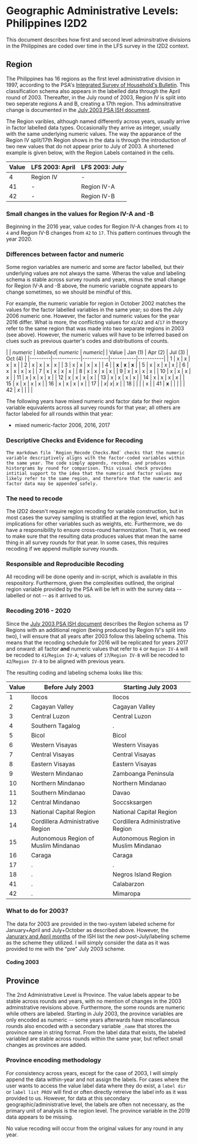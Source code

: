# Geographic Administrative Levels: Philippines I2D2
This document describes how first and second level adminsitrative divisions in the Philippines are coded over time in the LFS survey in the I2D2 context.

## Region
The Philippines has 16 regions as the first level administrative division in 1997, according to the PSA's [Integrated Survey of Household's Bulletin](https://psa.gov.ph/sites/default/files/ISHB_series%20no.%2089_Labor%20Force_January%201997.pdf). This classification schema also appears in the labelled data through the April round of 2003. Thereafter, in the July round of 2003, Region IV is split into two seperate regions A and B, creating a 17th region. This adminsitrative change is documented in the [July 2003 PSA ISH document](https://psa.gov.ph/sites/default/files/ISHB_series%20no.%20117_Labor%20Force_July%202003%20.pdf).

The Region varibles, although named differently across years, usually arrive in factor labelled data types. Occasionally they arrive as integer, usually with the same underlying numeric values. The way the apparance of the Region IV split/17th Region shows in the data is through the introduction of two new values that do not appear prior to July of 2003. A shortened example is given below, with the Region Labels contained in the cells.



| Value               |   LFS 2003: April | LFS 2003: July |
|---------|-----------------------|----------------------|
| 4  |    Region IV   |			- |
| 41 |   -   | Region IV-A |
| 42 | - | Region IV-B |

### Small changes in the values for Region IV-A and -B
Beginning in the 2016 year, value codes for Region IV-A changes from `41` to `4` and Region IV-B changes from `42` to `17`. This pattern continues through the year 2020.


### Differences between factor and numeric

Some region variables are numeric and some are factor labelled, but their underlying values are not always the same. Wheras the value and labeling schema is stable across survey rounds and years, minus the small change for Region IV-A and -B above, the numeric variable cognate appears to change sometimes, so we should be mindful of this.

For example, the numeric variable for region in October 2002 matches the values for the factor labelled variables in the same year; so does the July 2006 numeric one. However, the factor and numeric values for the year 2016 differ. What is more, the conflicting values for `41`/`42` and `4`/`17` in theory refer to the same region that was made into two separate regions in 2003 (see above). However, the numeric values will have to be inferred based on clues such as previous quarter's codes and distributions of counts.

|          | *numeric* | *labelled*| *numeric* | *numeric*|
| Value    |   Jan (1) | Apr (2) | Jul (3) | Oct (4) |
|---------|------------|-----------|-----------|-----------|
| 1  | x	| x	| x	| x	|
| 2	 | x	| x	| x	| x	|
| 3  | x	| x	| x	| x	|
| 4	 |  	| **x**	| **x**	| **x**	|
| 5  | x	| x	| x	| x	|
| 6	 | x	| x	| x	| x	|
| 7  | x	| x	| x	| x	|
| 8	 | x	| x	| x	| x	|
| 9  | x	| x	| x	| x	|
| 10 | x	| x	| x	| x	|
| 11 | x	| x	| x	| x	|
| 12 | x	| x	| x	| x	|
| 13 | x	| x	| x	| x	|
| 14 | x	| x	| x	| x	|
| 15 | x	| x	| x	| x	|
| 16 | x	| x	| x	| x	|
| 17 |  	| *x*| *x*| *x*	|
| 18 |  	| 	|  	| x	|
| 41 | **x**	|  	|  	|  	|
| 42 | *x*	|  	|  	|  	|


The following years have mixed numeric and factor data for their region variable equivalents across all survey rounds for that year; all others are factor labeled for all rounds within that year:
- mixed numeric-factor 2006, 2016, 2017

### Descriptive Checks and Evidence for Recoding
	The markdown file `Region_Recode_Checks.Rmd` checks that the numeric variable descriptively aligns with the factor-coded variables within the same year. The code simply appends, recodes, and produces historgrams by round for comparison. This visual check provides intitial support to the idea that the numeric and factor values may likely refer to the same region, and therefore that the numeric and factor data may be appended safely.

### The need to recode
The I2D2 doesn't require region recoding for variable construction, but in most cases the survey sampling is stratified at the region level, which has implications for other variables such as weights, etc. Furthermore, we do have a responsibility to ensure cross-round harmonization. That is, we need to make sure that the resulting data produces values that mean the same thing in all survey rounds for that year. In some cases, this requires recoding if we append multiple survey rounds.

### Responsible and Reproducible Recoding
All recoding will be done openly and in-script, which is available in this respository. Furthermore, given the complexities outlined, the original region variable provided by the PSA will be left in with the survey data -- labelled or not -- as it arrived to us.

### Recoding 2016 - 2020
Since the [July 2003 PSA ISH document](https://psa.gov.ph/sites/default/files/ISHB_series%20no.%20117_Labor%20Force_July%202003%20.pdf) describes the Region schema as 17 Regions with an additional region (being produced by Region IV's split into two), I will ensure that all years after 2003 follow this labeling schema. This means that the recoding schedule for 2016 will be replicated for years 2017 and onward: all factor **and** numeric values that refer to `4` or `Region IV-A` will be recoded to `41`/`Region IV-A`; values of `17`/`Region IV-B` will be recoded to `42`/`Region IV-B` to be aligned with previous years.

The resulting coding and labeling schema looks like this:

| Value    |   Before July 2003 | Starting July 2003 |
|---------|----------------------------|------------------------------|
| 1  | Ilocos	| Ilocos	|
| 2	 | Cagayan Valley	| Cagayan Valley	|
| 3  | Central Luzon	| Central Luzon	|
| 4	 | Southern Tagalog 	| .	|
| 5  | Bicol	| Bicol	|
| 6	 | Western Visayas	| Western Visayas	|
| 7  | Central Visayas	| Central Visayas	|
| 8	 | Eastern Visayas	| Eastern Visayas	|
| 9  | Western Mindanao	| Zamboanga Peninsula	|
| 10 | Northern Mindanao	| Northern Mindanao	|
| 11 | Southern Mindanao	| Davao	|
| 12 | Central Mindanao	| Soccsksargen	|
| 13 | National Capital Region	| National Capital Region	|
| 14 | Cordillera Administrative Region	| Cordillera Administrative Region	|
| 15 | Autonomous Region of Muslim Mindanao	| Autonomous Region in Muslim Mindanao	|
| 16 | Caraga	| Caraga	|
| 17 |  .	| .|
| 18 |  .	| 	Negros Island Region|
| 41 | .|  Calabarzon	|
| 42 | .	|  Mimaropa	|

### What to do for 2003?
The data for 2003 are provided in the two-system labeled scheme for January+April and July+October as described above. However, the [Janurary and April months](https://psa.gov.ph/node/33231/33231/33231/33231/33231?combine=2003) of the ISH list the *new* post-July/labeling scheme as the scheme they utilized. I will simply consider the data as it was provided to me with the "pre" July 2003 scheme.

#### Coding 2003


## Province
The 2nd Administrative Level is Province. The value labels appear to be stable across rounds and years, with no mention of changes in the 2003 adminstrative revisions above. Furthermore, the some rounds are numeric while others are labeled. Starting in July 2003, the province variables are only encoded as numeric -- some years afterwards have miscellaneous rounds also encoded with a secondary variable `_name` that stores the province name in string format. From the label data that exists, the labeled variabled are stable across rounds within the same year, but reflect small changes as provinces are added.

### Province encoding methodology

For consistency across years, except for the case of 2003, I will simply append the data within-year and not assign the labels. For cases where the user wants to access the value label data where they do exist, a `label dir` or `label list PROV` will find or often directly retreive the label info as it was provided to us. However, for data at this secondary geographic/administrative level, the labels are often not necessary, as the primary unit of analysis is the region level. The province variable in the 2019 data appears to be missing.

No value recoding will occur from the original values for any round in any year.
